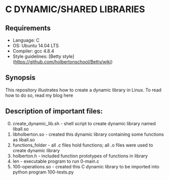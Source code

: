 # C DYNAMIC/SHARED LIBRARIES

## Requirements
* Language: C
* OS: Ubuntu 14.04 LTS
* Compiler: gcc 4.8.4
* Style guidelines: [Betty style] (https://github.com/holbertonschool/Betty/wiki)

## Synopsis
This repository illustrates how to create a dynamic library in Linux. To read how to do so, read my blog here   

## Description of important files:
0. create_dynamic_lib.sh - shell script to create dynamic library named liball.so
1. libholberton.so - created this dynamic library containing some functions as liball.so
2. functions_folder - all .c files hold functions; all .o files were used to create dynamic library
3. holberton.h - included function prototypes of functions in library
4. len - executable program to run 0-main.c
5. 100-operations.so - created this C dynamic library to be imported into python program 100-tests.py
